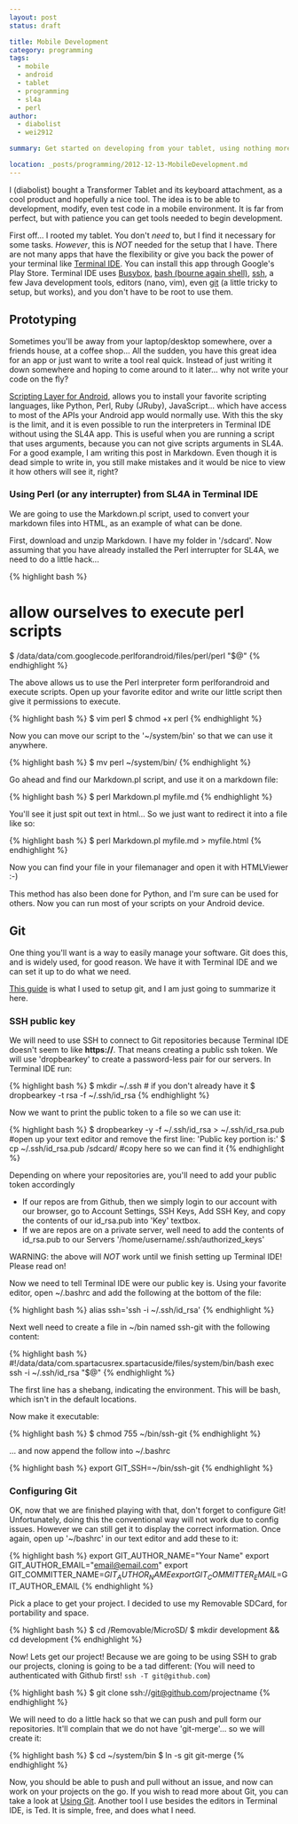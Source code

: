 ```yaml
---
layout: post
status: draft

title: Mobile Development
category: programming
tags: 
  - mobile
  - android
  - tablet
  - programming
  - sl4a
  - perl
author: 
  - diabolist
  - wei2912

summary: Get started on developing from your tablet, using nothing more then a Tablet (Asus TF700T Transformer).

location: _posts/programming/2012-12-13-MobileDevelopment.md
---
```


I (diabolist) bought a Transformer Tablet and its keyboard attachment, as a cool product and hopefully a nice tool. The idea is to be able to development, modify, even test code in a mobile environment. It is far from perfect, but with patience you can get tools needed to begin development.

First off... I rooted my tablet. You don't *need* to, but I find it necessary for some tasks. *However*, this is *NOT* needed for the setup that I have. There are not many apps that have the flexibility or give you back the power of your terminal like [Terminal IDE](http://www.spartacusrex.com/terminalide.htm). You can install this app through Google's Play Store. Terminal IDE uses [Busybox](http://www.busybox.net/about.html), [bash (bourne again shell)](http://www.gnu.org/software/bash/), [ssh](http://www.openssh.org/), a few Java development tools, editors (nano, vim), even [git](http://git-scm.com/) (a little tricky to setup, but works), and you don't have to be root to use them.

<!--more-->

## Prototyping

Sometimes you'll be away from your laptop/desktop somewhere, over a friends house, at a coffee shop... All the sudden, you have this great idea for an app or just want to write a tool real quick. Instead of just writing it down somewhere and hoping to come around to it later... why not write your code on the fly?

[Scripting Layer for Android](http://code.google.com/p/android-scripting/), allows you to install your favorite scripting languages, like Python, Perl, Ruby (JRuby), JavaScript... which have access to most of the APIs your Android app would normally use. With this the sky is the limit, and it is even possible to run the interpreters in Terminal IDE without using the SL4A app. This is useful when you are running a script that uses arguments, because you can not give scripts arguments in SL4A. For a good example, I am writing this post in Markdown. Even though it is dead simple to write in, you still make mistakes and it would be nice to view it how others will see it, right?

### Using Perl (or any interrupter) from SL4A in Terminal IDE

We are going to use the Markdown.pl script, used to convert your markdown files into HTML, as an example of what can be done.

First, download and unzip Markdown. I have my folder in '/sdcard'. Now assuming that you have already installed the Perl interrupter for SL4A, we need to do a little hack...

{% highlight bash %}
# allow ourselves to execute perl scripts
$ /data/data/com.googlecode.perlforandroid/files/perl/perl "$@"
{% endhighlight %}

The above allows us to use the Perl interpreter form perlforandroid and execute scripts. Open up your favorite editor and write our little script then give it permissions to execute.

{% highlight bash %}
$ vim perl
$ chmod +x perl
{% endhighlight %}

Now you can move our script to the '~/system/bin' so that we can use it anywhere.

{% highlight bash %}
$ mv perl ~/system/bin/
{% endhighlight %}

Go ahead and find our Markdown.pl script, and use it on a markdown file:

{% highlight bash %}
$ perl Markdown.pl myfile.md
{% endhighlight %}

You'll see it just spit out text in html... So we just want to redirect it into a file like so:

{% highlight bash %}
$ perl Markdown.pl myfile.md > myfile.html
{% endhighlight %}

Now you can find your file in your filemanager and open it with HTMLViewer  :-)

This method has also been done for Python, and I'm sure can be used for others. Now you can run most of your scripts on your Android device.

## Git

One thing you'll want is a way to easily manage your software. Git does this, and is widely used, for good reason. We have it with Terminal IDE and we can set it up to do what we need.

[This guide](lox-o-drome.blogspot.com/2012/08/damgit-how-to-painfully-set-up-git-on.html) is what I used to setup git, and I am just going to summarize it here.

### SSH public key

We will need to use SSH to connect to Git repositories because Terminal IDE doesn't seem to like __https://__. That means creating a public ssh token. We will use 'dropbearkey' to create a password-less pair for our servers. In Terminal IDE run:

{% highlight bash %}
$ mkdir ~/.ssh # if you don't already have it
$ dropbearkey -t rsa -f ~/.ssh/id_rsa
{% endhighlight %}

Now we want to print the public token to a file so we can use it:

{% highlight bash %}
$ dropbearkey -y -f ~/.ssh/id_rsa > ~/.ssh/id_rsa.pub #open up your text editor and remove the first line: 'Public key portion is:'
$ cp ~/.ssh/id_rsa.pub /sdcard/ #copy here so we can find it
{% endhighlight %}

Depending on where your repositories are, you'll need to add your public token accordingly

- If our repos are from Github, then we simply login to our account with our browser, go to Account Settings, SSH Keys, Add SSH Key, and copy the contents of our id_rsa.pub into 'Key' textbox.
- If we are repos are on a private server, well need to add the contents of id_rsa.pub to our Servers '/home/username/.ssh/authorized_keys'

WARNING: the above will _NOT_ work until we finish setting up Terminal IDE! Please read on!

Now we need to tell Terminal IDE were our public key is. Using your favorite editor, open ~/.bashrc and add the following at the bottom of the file:

{% highlight bash %}
alias ssh='ssh -i ~/.ssh/id_rsa'
{% endhighlight %}

Next well need to create a file in ~/bin named ssh-git with the following content:

{% highlight bash %}
#!/data/data/com.spartacusrex.spartacuside/files/system/bin/bash
exec ssh -i ~/.ssh/id_rsa "$@"
{% endhighlight %}
    
The first line has a shebang, indicating the environment. This will be bash, which isn't in the default locations.

Now make it executable:

{% highlight bash %}
$ chmod 755 ~/bin/ssh-git
{% endhighlight %}

... and now append the follow into ~/.bashrc

{% highlight bash %}
export GIT_SSH=~/bin/ssh-git
{% endhighlight %}

### Configuring Git

OK, now that we are finished playing with that, don't forget to configure Git! Unfortunately, doing this the conventional way will not work due to config issues. However we can still get it to display the correct information. Once again, open up '~/bashrc' in our text editor and add these to it:

{% highlight bash %}
export GIT_AUTHOR_NAME="Your Name"
export GIT_AUTHOR_EMAIL="email@email.com"
export GIT_COMMITTER_NAME=$GIT_AUTHOR_NAME
export GIT_COMMITTER_EMAIL=$GIT_AUTHOR_EMAIL
{% endhighlight %}

Pick a place to get your project. I decided to use my Removable SDCard, for portability and space.

{% highlight bash %}
$ cd /Removable/MicroSD/
$ mkdir development && cd development
{% endhighlight %}

Now! Lets get our project! Because we are going to be using SSH to grab our projects, cloning is going to be a tad different: (You will need to authenticated with Github first! `ssh -T git@github.com`)

{% highlight bash %}
$ git clone ssh://git@github.com/projectname
{% endhighlight %}

We will need to do a little hack so that we can push and pull form our repositories. It'll complain that we do not have 'git-merge'... so we will create it:

{% highlight bash %}
$ cd ~/system/bin
$ ln -s git git-merge
{% endhighlight %}

Now, you should be able to push and pull without an issue, and now can work on your projects on the go. If you wish to read more about Git, you can take a look at [Using Git](/programming/UsingGit.html). Another tool I use besides the editors in Terminal IDE, is Ted. It is simple, free, and does what I need.
